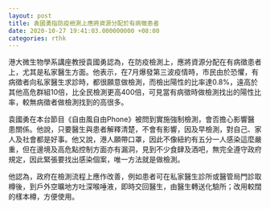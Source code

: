 ```yaml
---
layout: post
title: 袁國勇指防疫檢測上應將資源分配於有病徵患者
date: 2020-10-27 19:41:03.000000000 +08:00
categories: rthk
---
```


港大微生物學系講座教授袁國勇認為，在防疫檢測上，應將資源分配在有病徵患者上，尤其是私家醫生方面。他表示，在7月爆發第三波疫情時，市民由於恐懼，有病徵者向私家醫生求診時，都很願意做檢測，而檢出陽性的比率達0.8%，遠高於其他高危群組10倍，比全民檢測更高400倍，可見當有病徵時做檢測找出的陽性比率，較無病徵者做檢測找到的高很多。

袁國勇在本台節目《自由風自由Phone》被問到實施強制檢測，會否擔心影響醫患關係。他說，只要醫生與患者解釋清楚，不會有影響，因及早檢測，對自己、家人及社會都是好事。他又說，港人願帶口罩，因此不像紐約有五分一人感染這麼嚴重，但在邊境及高危點控制方面亦有漏洞，見到不少食肆及酒吧，無完全遵守政府規定，因此緊張要找出感染個案，唯一方法就是做檢測。

他認為，政府在檢測流程上應作改善，例如患者可在私家醫生診所或醫管局門診取樽後，到戶外空曠地方吐深喉唾液，即時交回醫生，由醫生轉送化驗所；改用較闊的樣本樽，方便使用。
